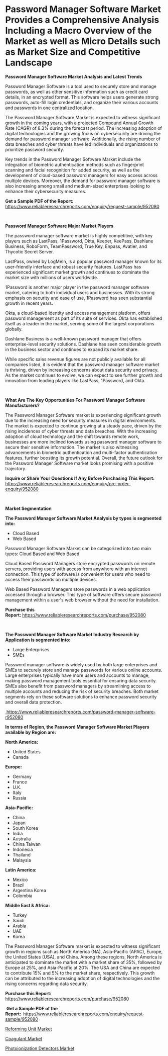 <p><h1>Password Manager Software Market Provides a Comprehensive Analysis Including a Macro Overview of the Market as well as Micro Details such as Market Size and Competitive Landscape</h1></p><p><strong>Password Manager Software Market Analysis and Latest Trends</strong></p>
<p><p>Password Manager Software is a tool used to securely store and manage passwords, as well as other sensitive information such as credit card details, in an encrypted format. This software helps users generate strong passwords, auto-fill login credentials, and organize their various accounts and passwords in one centralized location.</p><p>The Password Manager Software Market is expected to witness significant growth in the coming years, with a projected Compound Annual Growth Rate (CAGR) of 8.3% during the forecast period. The increasing adoption of digital technologies and the growing focus on cybersecurity are driving the demand for password manager software. Additionally, the rising number of data breaches and cyber threats have led individuals and organizations to prioritize password security.</p><p>Key trends in the Password Manager Software Market include the integration of biometric authentication methods such as fingerprint scanning and facial recognition for added security, as well as the development of cloud-based password managers for easy access across multiple devices. Moreover, the demand for password manager software is also increasing among small and medium-sized enterprises looking to enhance their cybersecurity measures.</p></p>
<p><strong>Get a Sample PDF of the Report:&nbsp;</strong> <a href="https://www.reliableresearchreports.com/enquiry/request-sample/952080">https://www.reliableresearchreports.com/enquiry/request-sample/952080</a></p>
<p>&nbsp;</p>
<p><strong>Password Manager Software Major Market Players</strong></p>
<p><p>The password manager software market is highly competitive, with key players such as LastPass, 1Password, Okta, Keeper, KeePass, Dashlane Business, RoboForm, TeamPassword, True Key, Enpass, Avatier, and Thycotic Secret Server.</p><p>LastPass, owned by LogMeIn, is a popular password manager known for its user-friendly interface and robust security features. LastPass has experienced significant market growth and continues to dominate the market size with millions of users worldwide.</p><p>1Password is another major player in the password manager software market, catering to both individual users and businesses. With its strong emphasis on security and ease of use, 1Password has seen substantial growth in recent years.</p><p>Okta, a cloud-based identity and access management platform, offers password management as part of its suite of services. Okta has established itself as a leader in the market, serving some of the largest corporations globally.</p><p>Dashlane Business is a well-known password manager that offers enterprise-level security solutions. Dashlane has seen considerable growth in the business sector and continues to expand its market share.</p><p>While specific sales revenue figures are not publicly available for all companies listed, it is evident that the password manager software market is thriving, driven by increasing concerns about data security and privacy. As the market continues to evolve, we can expect to see further growth and innovation from leading players like LastPass, 1Password, and Okta.</p></p>
<p>&nbsp;</p>
<p><strong>What Are The Key Opportunities For Password Manager Software Manufacturers?</strong></p>
<p><p>The Password Manager Software market is experiencing significant growth due to the increasing need for security measures in digital environments. The market is expected to continue growing at a steady pace, driven by the rising incidences of cyber threats and data breaches. With the increasing adoption of cloud technology and the shift towards remote work, businesses are more inclined towards using password manager software to secure their sensitive information. The market is also witnessing advancements in biometric authentication and multi-factor authentication features, further boosting its growth potential. Overall, the future outlook for the Password Manager Software market looks promising with a positive trajectory.</p></p>
<p><strong>Inquire or Share Your Questions If Any Before Purchasing This Report:</strong> <a href="https://www.reliableresearchreports.com/enquiry/pre-order-enquiry/952080">https://www.reliableresearchreports.com/enquiry/pre-order-enquiry/952080</a></p>
<p>&nbsp;</p>
<p><strong>Market Segmentation</strong></p>
<p><strong>The Password Manager Software Market Analysis by types is segmented into:</strong></p>
<p><ul><li>Cloud Based</li><li>Web Based</li></ul></p>
<p><p>Password Manager Software Market can be categorized into two main types: Cloud Based and Web Based. </p><p>Cloud Based Password Managers store encrypted passwords on remote servers, providing users with access from anywhere with an internet connection. This type of software is convenient for users who need to access their passwords on multiple devices.</p><p>Web Based Password Managers store passwords in a web application accessed through a browser. This type of software offers secure password management within a user's web browser without the need for installation.</p></p>
<p><strong>Purchase this Report:&nbsp;</strong><a href="https://www.reliableresearchreports.com/purchase/952080">https://www.reliableresearchreports.com/purchase/952080</a></p>
<p>&nbsp;</p>
<p><strong>The Password Manager Software Market Industry Research by Application is segmented into:</strong></p>
<p><ul><li>Large Enterprises</li><li>SMEs</li></ul></p>
<p><p>Password manager software is widely used by both large enterprises and SMEs to securely store and manage passwords for various online accounts. Large enterprises typically have more users and accounts to manage, making password management tools essential for ensuring data security. SMEs also benefit from password managers by streamlining access to multiple accounts and reducing the risk of security breaches. Both market segments rely on these software solutions to enhance password security and overall data protection.</p></p>
<p><a href="https://www.reliableresearchreports.com/password-manager-software-r952080">&nbsp;https://www.reliableresearchreports.com/password-manager-software-r952080</a></p>
<p><strong>In terms of Region, the Password Manager Software Market Players available by Region are:</strong></p>
<p>
    <p> <strong> North America: </strong>
        <ul>
            <li>United States</li>
            <li>Canada</li>
        </ul>
        </p> 
    <p> <strong> Europe: </strong>
        <ul>
            <li>Germany</li>
            <li>France</li>
            <li>U.K.</li>
            <li>Italy</li>
            <li>Russia</li>
        </ul>
        </p> 
    <p> <strong> Asia-Pacific: </strong>
        <ul>
            <li>China</li>
            <li>Japan</li>
            <li>South Korea</li>
            <li>India</li>
            <li>Australia</li>
            <li>China Taiwan</li>
            <li>Indonesia</li>
            <li>Thailand</li>
            <li>Malaysia</li>
        </ul>
        </p> 
    <p> <strong> Latin America: </strong>
        <ul>
            <li>Mexico</li>
            <li>Brazil</li>
            <li>Argentina Korea</li>
            <li>Colombia</li>
        </ul>
        </p> 
    <p> <strong> Middle East & Africa: </strong>
        <ul>
            <li>Turkey</li>
            <li>Saudi</li>
            <li>Arabia</li>
            <li>UAE</li>
            <li>Korea</li>
        </ul>
    </p>
    </p>
<p><p>The Password Manager Software market is expected to witness significant growth in regions such as North America (NA), Asia-Pacific (APAC), Europe, the United States (USA), and China. Among these regions, North America is anticipated to dominate the market with a market share of 35%, followed by Europe at 25%, and Asia-Pacific at 20%. The USA and China are expected to contribute 15% and 5% to the market share, respectively. This growth can be attributed to the increasing adoption of digital technologies and the rising concerns regarding data security.</p></p>
<p><strong>Purchase this Report: </strong><a href="https://www.reliableresearchreports.com/purchase/952080">https://www.reliableresearchreports.com/purchase/952080</a></p>
<p>&nbsp;<strong>Get a Sample PDF of the Report:&nbsp;&nbsp;</strong><a href="https://www.reliableresearchreports.com/enquiry/request-sample/952080">https://www.reliableresearchreports.com/enquiry/request-sample/952080</a></p>
<p><strong></strong></p>
<p><p><a href="https://www.linkedin.com/pulse/reforming-unit-market-size-outlook-forecast-2024-2031-bevanism-kppve?trackingId=fBCWryWwdPVWguxlq2RsVQ%3D%3D">Reforming Unit Market</a></p><p><a href="https://www.linkedin.com/pulse/coagulant-market-exploring-share-trends-future-growth-bevanism-vdape?trackingId=gkuGyZl9fKkmDnivkgwxlw%3D%3D">Coagulant Market</a></p><p><a href="https://www.linkedin.com/pulse/photoionization-detectors-market-analysis-its-cagr-segmentation-hpjse?trackingId=cC5Sd5oOBCVXPLYsYwXPRA%3D%3D">Photoionization Detectors Market</a></p></p>